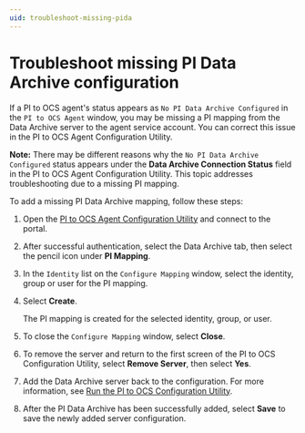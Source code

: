 ```yaml
---
uid: troubleshoot-missing-pida
---
```


# Troubleshoot missing PI Data Archive configuration

If a PI to OCS agent's status appears as `No PI Data Archive Configured` in the `PI to OCS Agent` window, you may be missing a PI mapping from the Data Archive server to the agent service account. You can correct this issue in the PI to OCS Agent Configuration Utility.

**Note:** There may be different reasons why the `No PI Data Archive Configured` status appears under the **Data Archive Connection Status** field in the PI to OCS Agent Configuration Utility. This topic addresses troubleshooting due to a missing PI mapping.

To add a missing PI Data Archive mapping, follow these steps:

1. Open the [PI to OCS Agent Configuration Utility](xref:pi-to-ocs-utility) and connect to the portal.

1. After successful authentication, select the Data Archive tab, then select the pencil icon under **PI Mapping**.  

1. In the `Identity` list on the `Configure Mapping` window, select the identity, group or user for the PI mapping.

1. Select **Create**.

    The PI mapping is created for the selected identity, group, or user.

1. To close the `Configure Mapping` window, select **Close**. 

1. To remove the server and return to the first screen of the PI to OCS Configuration Utility, select **Remove Server**, then select **Yes**.

1. Add the Data Archive server back to the configuration. For more information, see [Run the PI to OCS Configuration Utility](xref:pi-to-ocs-utility).  

1. After the PI Data Archive has been successfully added, select **Save** to save the newly added server configuration.
